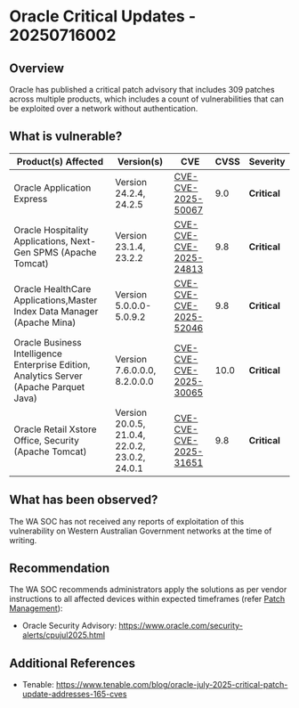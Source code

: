 # Oracle Critical Updates - 20250716002

## Overview

Oracle has published a critical patch advisory that includes 309 patches across multiple products, which includes a count of vulnerabilities that can be exploited over a network without authentication.

## What is vulnerable?

| Product(s) Affected                                                                     | Version(s)                                     | CVE                                                                       | CVSS | Severity     |
| --------------------------------------------------------------------------------------- | ---------------------------------------------- | ------------------------------------------------------------------------- | ---- | ------------ |
| Oracle Application Express                                                              | Version 24.2.4, 24.2.5                         | [CVE-CVE-2025-50067](https://nvd.nist.gov/vuln/detail/CVE-2025-50067)     | 9.0  | **Critical** |
| Oracle Hospitality Applications, Next-Gen SPMS (Apache Tomcat)                          | Version 23.1.4, 23.2.2                         | [CVE-CVE-CVE-2025-24813](https://nvd.nist.gov/vuln/detail/CVE-2025-24813) | 9.8  | **Critical** |
| Oracle HealthCare Applications,Master Index Data Manager (Apache Mina)                  | Version 5.0.0.0-5.0.9.2                        | [CVE-CVE-CVE-2025-52046](https://nvd.nist.gov/vuln/detail/CVE-2025-52046) | 9.8  | **Critical** |
| Oracle Business Intelligence Enterprise Edition, Analytics Server (Apache Parquet Java) | Version 7.6.0.0.0, 8.2.0.0.0                   | [CVE-CVE-CVE-2025-30065](https://nvd.nist.gov/vuln/detail/CVE-2025-30065) | 10.0 | **Critical** |
| Oracle Retail Xstore Office, Security (Apache Tomcat)                                   | Version 20.0.5, 21.0.4, 22.0.2, 23.0.2, 24.0.1 | [CVE-CVE-CVE-2025-31651](https://nvd.nist.gov/vuln/detail/CVE-2025-31651) | 9.8  | **Critical** |

## What has been observed?

The WA SOC has not received any reports of exploitation of this vulnerability on Western Australian Government networks at the time of writing.

## Recommendation

The WA SOC recommends administrators apply the solutions as per vendor instructions to all affected devices within expected timeframes (refer [Patch Management](../guidelines/patch-management.md)):

- Oracle Security Advisory: <https://www.oracle.com/security-alerts/cpujul2025.html>

## Additional References

- Tenable: <https://www.tenable.com/blog/oracle-july-2025-critical-patch-update-addresses-165-cves>
